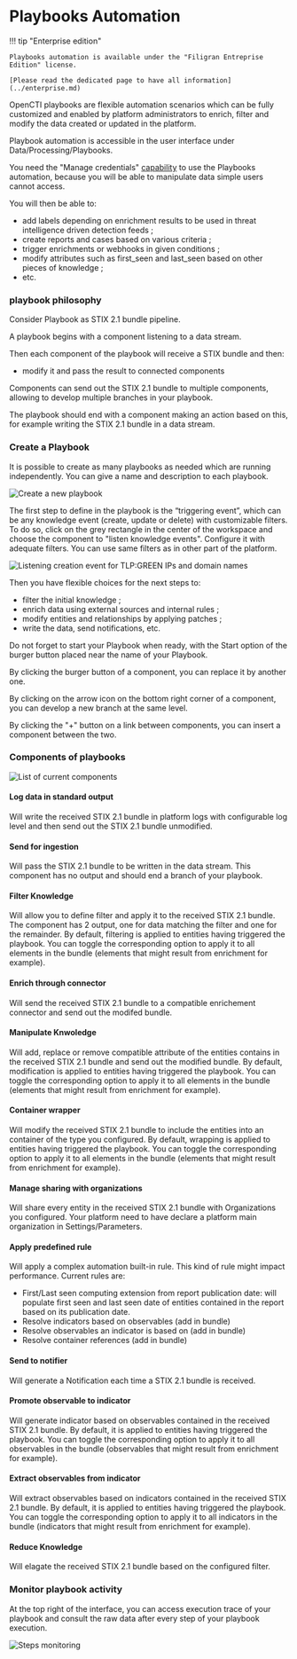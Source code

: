 # Playbooks Automation

!!! tip "Enterprise edition"

    Playbooks automation is available under the "Filigran Entreprise Edition" license.

    [Please read the dedicated page to have all information](../enterprise.md)


OpenCTI playbooks are flexible automation scenarios which can be fully customized and enabled by platform administrators to enrich, filter and modify the data created or updated in the platform. 

Playbook automation is accessible in the user interface under Data/Processing/Playbooks.

You need the "Manage credentials" [capability](../administration/users.md) to use the Playbooks automation, because you will be able to manipulate data simple users cannot access.

You will then be able to:

* add labels depending on enrichment results to be used in threat intelligence driven detection feeds ;
* create reports and cases based on various criteria ;
* trigger enrichments or webhooks in given conditions ;
* modify attributes such as first_seen and last_seen based on other pieces of knowledge ;
* etc.

### playbook philosophy

Consider Playbook as STIX 2.1 bundle pipeline. 

A playbook begins with a component listening to a data stream.

Then each component of the playbook will receive a STIX bundle and then:
* modify it and pass the result to connected components

Components can send out the STIX 2.1 bundle to multiple components, allowing to develop multiple branches in your playbook.

The playbook should end with a component making an action based on this, for example writing the STIX 2.1 bundle in a data stream.


### Create a Playbook

It is possible to create as many playbooks as needed which are running independently. You can give a name and description to each playbook.

![Create a new playbook](assets/playbook_create.png)

The first step to define in the playbook is the “triggering event”, which can be any knowledge event (create, update or delete) with customizable filters. To do so, click on the grey rectangle in the center of the workspace and choose the component to "listen knowledge events". Configure it with adequate filters. You can use same filters as in other part of the platform.

![Listening creation event for TLP:GREEN IPs and domain names](assets/playbook_listen.png)

Then you have flexible choices for the next steps to:

* filter the initial knowledge ;
* enrich data using external sources and internal rules ;
* modify entities and relationships by applying patches ;
* write the data, send notifications, etc.

Do not forget to start your Playbook when ready, with the Start option of the burger button placed near the name of your Playbook.

By clicking the burger button of a component, you can replace it by another one.

By clicking on the arrow icon on the bottom right corner of a component, you can develop a new branch at the same level.

By clicking the "+" button on a link between components, you can insert a component between the two.


### Components of playbooks

![List of current components](assets/playbook_components.png)

#### Log data in standard output
Will write the received STIX 2.1 bundle in platform logs with configurable log level and then send out the STIX 2.1 bundle unmodified.

#### Send for ingestion
Will pass the STIX 2.1 bundle to be written in the data stream. This component has no output and should end a branch of your playbook.

#### Filter Knowledge
Will allow you to define filter and apply it to the received STIX 2.1 bundle. The component has 2 output, one for data matching the filter and one for the remainder.
By default, filtering is applied to entities having triggered the playbook. You can toggle the corresponding option to apply it to all elements in the bundle (elements that might result from enrichment for example).

#### Enrich through connector
Will send the received STIX 2.1 bundle to a compatible enrichement connector and send out the modifed bundle.

#### Manipulate Knwoledge
Will add, replace or remove compatible attribute of the entities contains in the received STIX 2.1 bundle and send out the modified bundle.
By default, modification is applied to entities having triggered the playbook. You can toggle the corresponding option to apply it to all elements in the bundle (elements that might result from enrichment for example).

#### Container wrapper
Will modify the received STIX 2.1 bundle to include the entities into an container of the type you configured. 
By default, wrapping is applied to entities having triggered the playbook. You can toggle the corresponding option to apply it to all elements in the bundle (elements that might result from enrichment for example).

#### Manage sharing with organizations
Will share every entity in the received STIX 2.1 bundle with Organizations you configured. Your platform need to have declare a platform main organization in Settings/Parameters.

#### Apply predefined rule
Will apply a complex automation built-in rule. This kind of rule might impact performance. Current rules are:
* First/Last seen computing extension from report publication date: will populate first seen and last seen date of entities contained in the report based on its publication date.
* Resolve indicators based on observables (add in bundle)
* Resolve observables an indicator is based on (add in bundle)
* Resolve container references (add in bundle)

#### Send to notifier
Will generate a Notification each time a STIX 2.1 bundle is received.

#### Promote observable to indicator
Will generate indicator based on observables contained in the received STIX 2.1 bundle. 
By default, it is applied to entities having triggered the playbook. You can toggle the corresponding option to apply it to all observables in the bundle (observables that might result from enrichment for example).

#### Extract observables from indicator   
Will extract observables based on indicators contained in the received STIX 2.1 bundle. 
By default, it is applied to entities having triggered the playbook. You can toggle the corresponding option to apply it to all indicators in the bundle (indicators that might result from enrichment for example).

#### Reduce Knowledge
Will elagate the received STIX 2.1 bundle based on the configured filter.


### Monitor playbook activity

At the top right of the interface, you can access execution trace of your playbook and consult the raw data after every step of your playbook execution.

![Steps monitoring](assets/playbook_traces.png)

